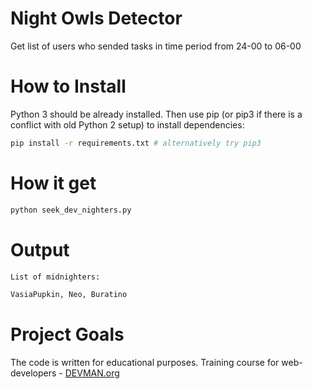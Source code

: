 # Night Owls Detector

Get list of users who sended tasks in time period from 24-00 to 06-00

# How to Install

Python 3 should be already installed. Then use pip (or pip3 if there is a conflict with old Python 2 setup) to install dependencies:

```bash
pip install -r requirements.txt # alternatively try pip3
```

# How it get
```bash
python seek_dev_nighters.py
```

# Output
```bash
List of midnighters:

VasiaPupkin, Neo, Buratino
```
# Project Goals

The code is written for educational purposes. Training course for web-developers - [DEVMAN.org](https://devman.org)

